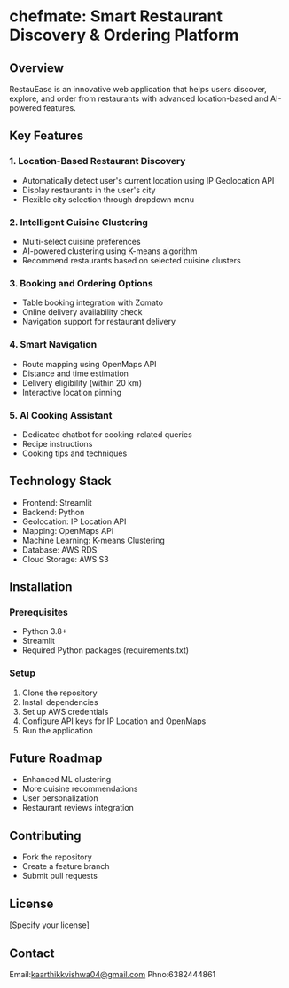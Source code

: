 # chefmate: Smart Restaurant Discovery & Ordering Platform

## Overview
RestauEase is an innovative web application that helps users discover, explore, and order from restaurants with advanced location-based and AI-powered features.

## Key Features

### 1. Location-Based Restaurant Discovery
- Automatically detect user's current location using IP Geolocation API
- Display restaurants in the user's city
- Flexible city selection through dropdown menu

### 2. Intelligent Cuisine Clustering
- Multi-select cuisine preferences
- AI-powered clustering using K-means algorithm
- Recommend restaurants based on selected cuisine clusters

### 3. Booking and Ordering Options
- Table booking integration with Zomato
- Online delivery availability check
- Navigation support for restaurant delivery

### 4. Smart Navigation
- Route mapping using OpenMaps API
- Distance and time estimation
- Delivery eligibility (within 20 km)
- Interactive location pinning

### 5. AI Cooking Assistant
- Dedicated chatbot for cooking-related queries
- Recipe instructions
- Cooking tips and techniques

## Technology Stack
- Frontend: Streamlit
- Backend: Python
- Geolocation: IP Location API
- Mapping: OpenMaps API
- Machine Learning: K-means Clustering
- Database: AWS RDS
- Cloud Storage: AWS S3

## Installation

### Prerequisites
- Python 3.8+
- Streamlit
- Required Python packages (requirements.txt)

### Setup
1. Clone the repository
2. Install dependencies
3. Set up AWS credentials
4. Configure API keys for IP Location and OpenMaps
5. Run the application

## Future Roadmap
- Enhanced ML clustering
- More cuisine recommendations
- User personalization
- Restaurant reviews integration

## Contributing
- Fork the repository
- Create a feature branch
- Submit pull requests

## License
[Specify your license]

## Contact
Email:kaarthikkvishwa04@gmail.com
Phno:6382444861
